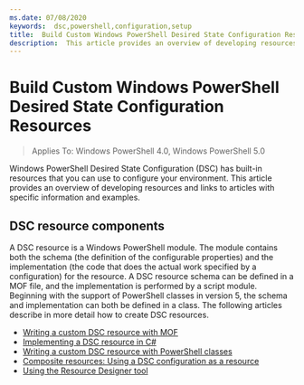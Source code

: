 ```yaml
---
ms.date: 07/08/2020
keywords:  dsc,powershell,configuration,setup
title:  Build Custom Windows PowerShell Desired State Configuration Resources
description:  This article provides an overview of developing resources and links to articles with specific information and examples.
---
```


# Build Custom Windows PowerShell Desired State Configuration Resources

> Applies To: Windows PowerShell 4.0, Windows PowerShell 5.0

Windows PowerShell Desired State Configuration (DSC) has built-in resources that you can use to
configure your environment. This article provides an overview of developing resources and links to
articles with specific information and examples.

## DSC resource components

A DSC resource is a Windows PowerShell module. The module contains both the schema (the definition
of the configurable properties) and the implementation (the code that does the actual work specified
by a configuration) for the resource. A DSC resource schema can be defined in a MOF file, and the
implementation is performed by a script module. Beginning with the support of PowerShell classes in
version 5, the schema and implementation can both be defined in a class. The following articles
describe in more detail how to create DSC resources.

- [Writing a custom DSC resource with MOF](authoringResourceMOF.md)
- [Implementing a DSC resource in C#](authoringResourceMofCS.md)
- [Writing a custom DSC resource with PowerShell classes](authoringResourceClass.md)
- [Composite resources: Using a DSC configuration as a resource](authoringResourceComposite.md)
- [Using the Resource Designer tool](authoringResourceMofDesigner.md)
